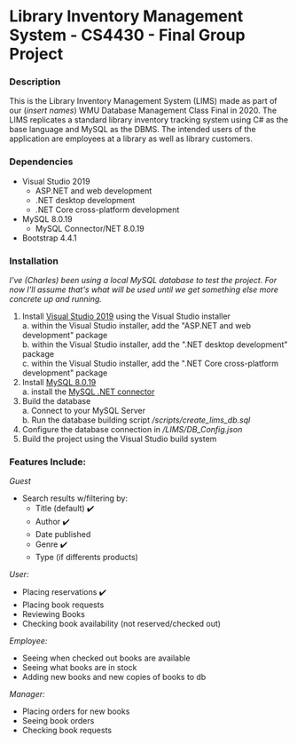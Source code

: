 # Library Inventory Management System - CS4430 - Final Group Project

### Description
This is the Library Inventory Management System (LIMS) made as part of our 
(*insert names*) WMU Database Management Class Final in 2020. The LIMS 
replicates a standard library inventory tracking system using C# as the 
base language and MySQL as the DBMS. The intended users of the application 
are employees at a library as well as library customers. 

### Dependencies
+ Visual Studio 2019
    - ASP.NET and web development
    - .NET desktop development
    - .NET Core cross-platform development
+ MySQL 8.0.19
    - MySQL Connector/NET 8.0.19
+ Bootstrap 4.4.1

### Installation
*I've (Charles) been using a local MySQL database to test the project. For now I'll assume that's what will be used until we get something else more concrete up and running.*  
1. Install [Visual Studio 2019](https://visualstudio.microsoft.com/vs/) using the Visual Studio installer  
    a. within the Visual Studio installer, add the "ASP.NET and web development" package  
    b. within the Visual Studio installer, add the ".NET desktop development" package  
    c. within the Visual Studio installer, add the ".NET Core cross-platform development" package  
2. Install [MySQL 8.0.19](https://dev.mysql.com/downloads/mysql/)  
    a. install the [MySQL .NET connector](https://dev.mysql.com/downloads/connector/net/)  
3. Build the database  
    a. Connect to your MySQL Server  
    b. Run the database building script */scripts/create_lims_db.sql*  
4. Configure the database connection in */LIMS/DB_Config.json*  
5. Build the project using the Visual Studio build system

### Features Include: ####
*Guest*
+ Search results w/filtering by:
    + Title (default) :heavy_check_mark:
    + Author :heavy_check_mark:
    + Date published
    + Genre :heavy_check_mark:
    + Type (if differents products)

*User:*
+ Placing reservations :heavy_check_mark:
+ Placing book requests
+ Reviewing Books
+ Checking book availability (not reserved/checked out)

*Employee:*
+ Seeing when checked out books are available
+ Seeing what books are in stock
+ Adding new books and new copies of books to db

*Manager:*
+ Placing orders for new books
+ Seeing book orders
+ Checking book requests
